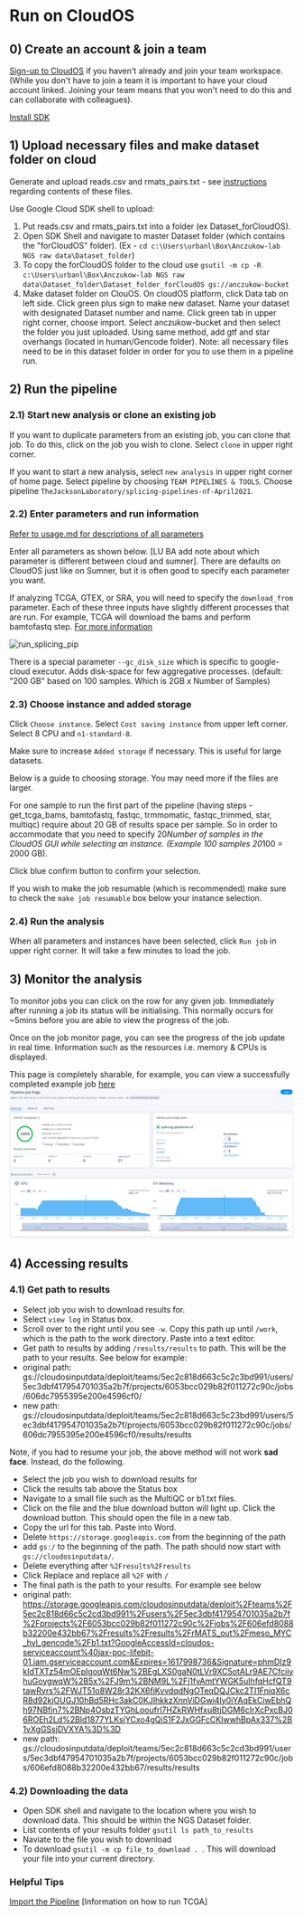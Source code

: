 # Run on CloudOS

## 0) Create an account & join a team
[Sign-up to CloudOS](https://deploit.lifebit.ai/register) if you haven't already and join your team workspace. (While you don't have to join a team it is important to have your cloud account linked. Joining your team means that you won't need to do this and can collaborate with colleagues).

[Install SDK](https://cloud.google.com/sdk/docs/quickstart)

## 1) Upload necessary files and make dataset folder on cloud
Generate and upload reads.csv and rmats_pairs.txt - see [instructions](https://github.com/TheJacksonLaboratory/splicing-pipelines-nf/blob/master/docs/run_on_sumner.md) regarding contents of these files.

Use Google Cloud SDK shell to upload:
 1) Put reads.csv and rmats_pairs.txt into a folder (ex Dataset_forCloudOS).
 2) Open SDK Shell and navigate to master Dataset folder (which contains the "forCloudOS" folder). (Ex - `cd c:\Users\urbanl\Box\Anczukow-lab NGS raw data\Dataset_folder`)
 3) To copy the forCloudOS folder to the cloud use `gsutil -m cp -R c:\Users\urbanl\Box\Anczukow-lab NGS raw data\Dataset_folder\Dataset_folder_forCloudOS gs://anczukow-bucket`
 4) Make dataset folder on ClouOS. On cloudOS platform, click Data tab on left side. Click green plus sign to make new dataset. Name your dataset with designated Dataset number and name. Click green tab in upper right corner, choose import. Select anczukow-bucket and then select the folder you just uploaded. Using same method, add gtf and star overhangs (located in human/Gencode folder). Note: all necessary files need to be in this dataset folder in order for you to use them in a pipeline run. 

## 2) Run the pipeline

### 2.1) Start new analysis or clone an existing job

If you want to duplicate parameters from an existing job, you can clone that job. To do this, click on the job you wish to clone. Select `clone` in upper right corner. 

If you want to start a new analysis, select `new analysis` in upper right corner of home page. Select pipeline by choosing `TEAM PIPELINES & TOOLS`. Choose pipeline `TheJacksonLaboratory/splicing-pipelines-nf-April2021`. 

### 2.2) Enter parameters and run information 

[Refer to usage.md for descriptions of all parameters](https://github.com/TheJacksonLaboratory/splicing-pipelines-nf/blob/master/docs/usage.md)

Enter all parameters as shown below. [LU BA add note about which parameter is different between cloud and sumner]. There are defaults on CloudOS just like on Sumner, but it is often good to specify each parameter you want. 

If analyzing TCGA, GTEX, or SRA, you will need to specify the `download_from` parameter. Each of these three inputs have slightly different processes that are run. For example, TCGA will download the bams and perform bamtofastq step. [For more information](https://github.com/TheJacksonLaboratory/splicing-pipelines-nf)

![run_splicing_pip](https://raw.githubusercontent.com/lifebit-ai/images/master/jax_splicing/run_splicing_pip.gif)

There is a special parameter `--gc_disk_size` which is specific to google-cloud executor. Adds disk-space for few aggregative processes. (default: "200 GB" based on 100 samples. Which is 2GB x Number of Samples)

### 2.3) Choose instance and added storage

Click `Choose instance`. Select `Cost saving instance` from upper left corner. Select 8 CPU and `n1-standard-8`. 

Make sure to increase `Added storage` if necessary. This is useful for large datasets. 

Below is a guide to choosing storage. You may need more if the files are larger. 

For one sample to run the first part of the pipeline (having steps - get_tcga_bams, bamtofastq, fastqc, trmmomatic, fastqc_trimmed, star, multiqc) require about 20 GB of results space per sample. So in order to accommodate that you need to specify 20*Number of samples in the CloudOS GUI while selecting an instance.  (Example 100 samples 20*100 = 2000 GB).

Click blue confirm button to confirm your selection. 

If you wish to make the job resumable (which is recommended) make sure to check the `make job resumable` box below your instance selection. 

### 2.4) Run the analysis

When all parameters and instances have been selected, click `Run job` in upper right corner. It will take a few minutes to load the job. 

## 3) Monitor the analysis
To monitor jobs you can click on the row for any given job. Immediately after running a job its status will be initialising. This normally occurs for ~5mins before you are able to view the progress of the job.

Once on the job monitor page, you can see the progress of the job update in real time. Information such as the resources i.e. memory & CPUs is displayed.

This page is completely sharable, for example, you can view a successfully completed example job [here](https://cloudos.lifebit.ai/public/jobs/5e87ef928079200103b0a0b8) 
![splicing_pip_job_page](https://raw.githubusercontent.com/lifebit-ai/images/master/jax_splicing/splicing_pip_job_page.png)

## 4) Accessing results

### 4.1) Get path to results
- Select job you wish to download results for. 
- Select `view log` in Status box. 
- Scroll over to the right until you see `-w`. Copy this path up until `/work`, which is the path to the work directory. Paste into a text editor.
- Get path to results by adding `/results/results` to path. This will be the path to your results. See below for example: 
- original path: gs://cloudosinputdata/deploit/teams/5ec2c818d663c5c2c3bd991/users/5ec3dbf417954701035a2b7f/projects/6053bcc029b82f011272c90c/jobs/606dc7955395e200e4596cf0/
- new path: 
gs://cloudosinputdata/deploit/teams/5ec2c818d663c5c23bd991/users/5ec3dbf417954701035a2b7f/projects/6053bcc029b82f011272c90c/jobs/606dc7955395e200e4596cf0/results/results

Note, if you had to resume your job, the above method will not work **sad face**. Instead, do the following. 
- Select the job you wish to download results for
- Click the results tab above the Status box
- Navigate to a small file such as the MultiQC or b1.txt files. 
- Click on the file and the blue download button will light up. Click the download button. This should open the file in a new tab. 
- Copy the url for this tab. Paste into Word. 
- Delete `https://storage.googleapis.com` from the beginning of the path
- add `gs:/` to the beginning of the path. The path should now start with `gs://cloudosinputdata/`. 
- Delete everything after `%2Fresults%2Fresults`
- Click Replace and replace all `%2F` with `/`
- The final path is the path to your results. For example see below
- original path: https://storage.googleapis.com/cloudosinputdata/deploit%2Fteams%2F5ec2c818d66c5c2cd3bd991%2Fusers%2F5ec3dbf417954701035a2b7f%2Fprojects%2F6053bcc029b82f011272c90c%2Fjobs%2F606efd8088b32200e432bb67%2Fresults%2Fresults%2FrMATS_out%2Fmeso_MYC_hvl_gencode%2Fb1.txt?GoogleAccessId=cloudos-serviceaccount%40jax-poc-lifebit-01.iam.gserviceaccount.com&Expires=1617998736&Signature=phmDIz9kIdTXTz54mOEpIgoqWt6Nw%2BEgLXS0gaN0tLVr9XC5otALr9AE7CfciiyhuGoygwqW%2B5x%2FJ9m%2BNM9L%2Fj1fvAmtYWGK5uIhfqHcfQT9tawRyrs%2FWJT51o8W28r32KX6fjKvvdqdNgOTeqDQJCkc2TI1FniqX6cR8d92kjOUGJ10hBd5RHc3akC0KJIhkkzXnnViDGwi4ly0iYAqEkCiwEbhQh97NBfjn7%2BNp4OsbzTYGhLooufrl7HZkRWHfxu8tjDGM6cIrXcPxcBJ06ROEh2Ld%2Bld1877YLKsjYCxo4gQiS1F2JxGGFcCKIwwhBpAx337%2B1vXgGSsjDVXYA%3D%3D
- new path: gs://cloudosinputdata/deploit/teams/5ec2c818d663c5c2cd3bd991/users/5ec3dbf47954701035a2b7f/projects/6053bcc029b82f011272c90c/jobs/606efd8088b32200e432bb67/results/results 

### 4.2) Downloading the data 

- Open SDK shell and navigate to the location where you wish to download data. This should be within the NGS Dataset folder. 
- List contents of your results folder `gsutil ls path_to_results`
- Naviate to the file you wish to download 
- To download `gsutil -m cp file_to_download . `. This will download your file into your current directory. 



### Helpful Tips
[Import the Pipeline](https://github.com/TheJacksonLaboratory/splicing-pipelines-nf/blob/master/docs/import_pipeline) 
[Information on how to run TCGA]
